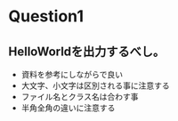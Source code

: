 # Question1

## HelloWorldを出力するべし。

* 資料を参考にしながらで良い
* 大文字、小文字は区別される事に注意する
* ファイル名とクラス名は合わす事
* 半角全角の違いに注意する
